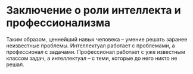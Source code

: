# Заключение о роли интеллекта и профессионализма

Таким образом, ценнейший навык человека – умение решать заранее неизвестные проблемы. Интеллектуал работает с проблемами, а профессионал с задачами. Профессионал работает с уже известным классом задач, а интеллектуал – с теми, которые до него никто не решал.
